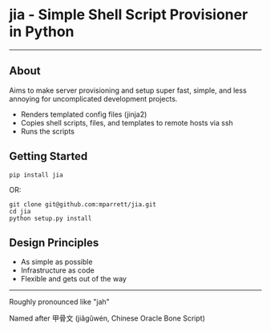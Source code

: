 # jia - Simple Shell Script Provisioner in Python

-----------

## About

Aims to make server provisioning and setup super fast, simple, and less annoying 
for uncomplicated development projects.

- Renders templated config files (jinja2)
- Copies shell scripts, files, and templates to remote hosts via ssh
- Runs the scripts

## Getting Started

    pip install jia

OR:
 
    git clone git@github.com:mparrett/jia.git
    cd jia
    python setup.py install

## Design Principles

- As simple as possible
- Infrastructure as code
- Flexible and gets out of the way

-----------

Roughly pronounced like "jah"

Named after 甲骨文 (jiǎgǔwén, Chinese Oracle Bone Script)
